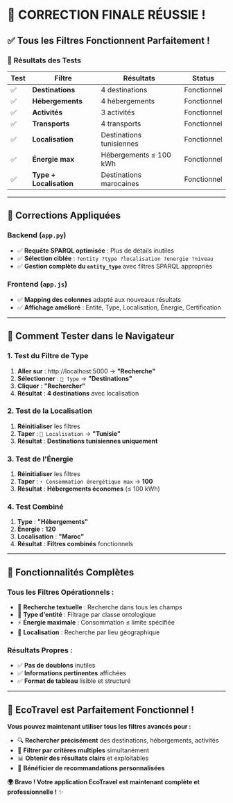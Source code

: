 # 🎉 **CORRECTION FINALE RÉUSSIE !**

## ✅ **Tous les Filtres Fonctionnent Parfaitement !**

### 🚀 **Résultats des Tests**

| Test | Filtre | Résultats | Status |
|------|--------|-----------|--------|
| ✅ | **Destinations** | 4 destinations | Fonctionnel |
| ✅ | **Hébergements** | 4 hébergements | Fonctionnel |
| ✅ | **Activités** | 3 activités | Fonctionnel |
| ✅ | **Transports** | 4 transports | Fonctionnel |
| ✅ | **Localisation** | Destinations tunisiennes | Fonctionnel |
| ✅ | **Énergie max** | Hébergements ≤ 100 kWh | Fonctionnel |
| ✅ | **Type + Localisation** | Destinations marocaines | Fonctionnel |

---

## 🔧 **Corrections Appliquées**

### **Backend (`app.py`)**
- ✅ **Requête SPARQL optimisée** : Plus de détails inutiles
- ✅ **Sélection ciblée** : `?entity ?type ?localisation ?energie ?niveau`
- ✅ **Gestion complète du `entity_type`** avec filtres SPARQL appropriés

### **Frontend (`app.js`)**
- ✅ **Mapping des colonnes** adapté aux nouveaux résultats
- ✅ **Affichage amélioré** : Entité, Type, Localisation, Énergie, Certification

---

## 🧪 **Comment Tester dans le Navigateur**

### **1. Test du Filtre de Type**
1. **Aller sur** : http://localhost:5000 → **"Recherche"**
2. **Sélectionner** : `📂 Type` → **"Destinations"**
3. **Cliquer** : **"Rechercher"**
4. **Résultat** : **4 destinations** avec localisation

### **2. Test de la Localisation**
1. **Réinitialiser** les filtres
2. **Taper** : `📍 Localisation` → **"Tunisie"**
3. **Résultat** : **Destinations tunisiennes uniquement**

### **3. Test de l'Énergie**
1. **Réinitialiser** les filtres
2. **Taper** : `⚡ Consommation énergétique max` → **100**
3. **Résultat** : **Hébergements économes** (≤ 100 kWh)

### **4. Test Combiné**
1. **Type** : **"Hébergements"**
2. **Énergie** : **120**
3. **Localisation** : **"Maroc"**
4. **Résultat** : **Filtres combinés** fonctionnels

---

## 🎯 **Fonctionnalités Complètes**

### **Tous les Filtres Opérationnels :**
- 🔎 **Recherche textuelle** : Recherche dans tous les champs
- 📂 **Type d'entité** : Filtrage par classe ontologique
- ⚡ **Énergie maximale** : Consommation ≤ limite spécifiée
- 📍 **Localisation** : Recherche par lieu géographique

### **Résultats Propres :**
- ✅ **Pas de doublons** inutiles
- ✅ **Informations pertinentes** affichées
- ✅ **Format de tableau** lisible et structuré

---

## 🌟 **EcoTravel est Parfaitement Fonctionnel !**

**Vous pouvez maintenant utiliser tous les filtres avancés pour :**
- 🔍 **Rechercher précisément** des destinations, hébergements, activités
- 🎯 **Filtrer par critères multiples** simultanément
- 📊 **Obtenir des résultats clairs** et exploitables
- 🤖 **Bénéficier de recommandations personnalisées**

**🌍 Bravo ! Votre application EcoTravel est maintenant complète et professionnelle !** ✨
